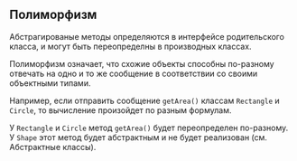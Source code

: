 ## Полиморфизм

Абстрагированые методы определяются в интерфейсе родительского класса, и могут быть переопределны в производных классах.

Полиморфизм означает, что схожие объекты способны по-разному отвечать на одно и то же сообщение в соответствии со своими объектными типами.

Например, если отправить сообщение `getArea()` классам `Rectangle` и `Circle`, то вычисление произойдет по разным формулам.

 У `Rectangle` и `Circle` метод `getArea()`  будет переопределен по-разному. У `Shape` этот метод будет абстрактным и не будет реализован (см. Абстрактные классы).

